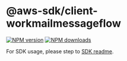 # @aws-sdk/client-workmailmessageflow

[![NPM version](https://img.shields.io/npm/v/@aws-sdk/client-workmailmessageflow/latest.svg)](https://www.npmjs.com/package/@aws-sdk/client-workmailmessageflow)
[![NPM downloads](https://img.shields.io/npm/dm/@aws-sdk/client-workmailmessageflow.svg)](https://www.npmjs.com/package/@aws-sdk/client-workmailmessageflow)

For SDK usage, please step to [SDK readme](https://github.com/aws/aws-sdk-js-v3).
